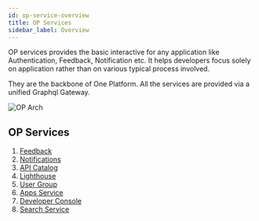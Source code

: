 ```yaml
---
id: op-service-overview
title: OP Services
sidebar_label: Overview
---
```


OP services provides the basic interactive for any application like Authentication, Feedback, Notification etc. It helps developers focus solely on application rather than on various typical process involved.

They are the backbone of One Platform. All the services are provided via a unified Graphql Gateway.

![OP Arch](/img/getting-started/op-arch.png)

## OP Services

1. [Feedback](/docs/feedback/)
2. [Notifications](/docs/notification/)
3. [API Catalog](/docs/api-catalog/)
4. [Lighthouse](/docs/lighthouse/)
5. [User Group](/docs/user-group/)
6. [Apps Service](/docs/apps-service/)
7. [Developer Console](/docs/console/)
8. [Search Service](/docs/search/)

